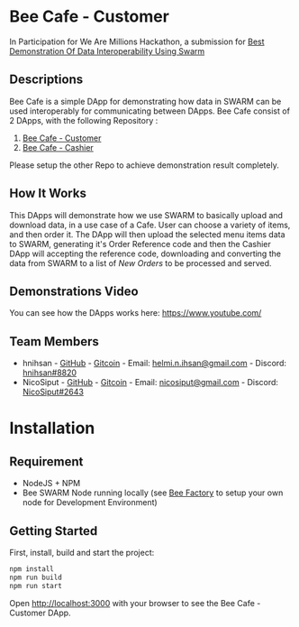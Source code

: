 # Bee Cafe - Customer

In Participation for We Are Millions Hackathon, a submission for [Best Demonstration Of Data Interoperability Using Swarm](https://gitcoin.co/issue/fairdatasociety/wam/2/100027831)

## Descriptions

Bee Cafe is a simple DApp for demonstrating how data in SWARM can be used interoperably for communicating between DApps.
Bee Cafe consist of 2 DApps, with the following Repository :

1. [Bee Cafe - Customer](https://github.com/hnihsan/bee-cafe-customer)
2. [Bee Cafe - Cashier](https://github.com/hnihsan/bee-cafe-cashier)

Please setup the other Repo to achieve demonstration result completely.

## How It Works

This DApps will demonstrate how we use SWARM to basically upload and download data, in a use case of a Cafe.
User can choose a variety of items, and then order it. The DApp will then upload the selected menu items data to SWARM, generating it's Order Reference code and then the Cashier DApp will accepting the reference code, downloading and converting the data from SWARM to a list of _New Orders_ to be processed and served.

## Demonstrations Video

You can see how the DApps works here:
https://www.youtube.com/

## Team Members

- hnihsan - [GitHub](https://github.com/hnihsan) - [Gitcoin](https://gitcoin.co/hnihsan) - Email: [helmi.n.ihsan@gmail.com](mailto:helmi.n.ihsan@gmail.com) - Discord: [hnihsan#8820](https://discordapp.com/users/513001948098723864)
- NicoSiput - [GitHub](https://github.com/NicoSiput) - [Gitcoin](https://gitcoin.co/nicosiput) - Email: [nicosiput@gmail.com](mailto:nicosiput@gmail.com) - Discord: [NicoSiput#2643](https://discordapp.com/users/524064020437925888)

# Installation

## Requirement

- NodeJS + NPM
- Bee SWARM Node running locally (see [Bee Factory](https://github.com/ethersphere/bee-factory) to setup your own node for Development Environment)

## Getting Started

First, install, build and start the project:

```bash
npm install
npm run build
npm run start
```

Open [http://localhost:3000](http://localhost:3000) with your browser to see the Bee Cafe - Customer DApp.
